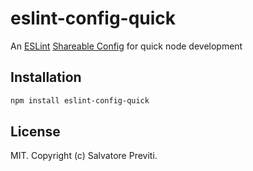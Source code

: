 # eslint-config-quick

An [ESLint](https://eslint.org/) [Shareable Config](http://eslint.org/docs/developer-guide/shareable-configs) for quick node development

## Installation

```bash
npm install eslint-config-quick
```

## License

MIT. Copyright (c) Salvatore Previti.
